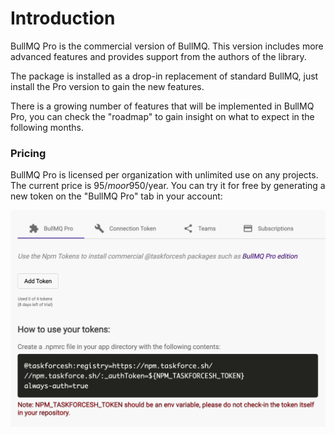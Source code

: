 # Introduction

BullMQ Pro is the commercial version of BullMQ. This version includes more advanced features and provides support from the authors of the library.

The package is installed as a drop-in replacement of standard BullMQ, just install the Pro version to gain the new features.

There is a growing number of features that will be implemented in BullMQ Pro, you can check the "roadmap" to gain insight on what to expect in the following months.

### Pricing

BullMQ Pro is licensed per organization with unlimited use on any projects. The current price is 95$/mo or 950$/year. You can try it for free by generating a new token on the "BullMQ Pro" tab in your account:

![](<../.gitbook/assets/image (2) (1).png>)
